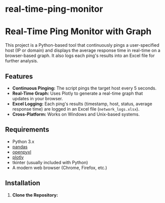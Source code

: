 # real-time-ping-monitor

# Real-Time Ping Monitor with Graph

This project is a Python-based tool that continuously pings a user-specified host (IP or domain) and displays the average response time in real-time on a browser-based graph. It also logs each ping's results into an Excel file for further analysis.

## Features

- **Continuous Pinging:** The script pings the target host every 5 seconds.
- **Real-Time Graph:** Uses Plotly to generate a real-time graph that updates in your browser.
- **Excel Logging:** Each ping's results (timestamp, host, status, average response time) are logged in an Excel file (`network_logs.xlsx`).
- **Cross-Platform:** Works on Windows and Unix-based systems.

## Requirements

- Python 3.x
- [pandas](https://pandas.pydata.org/)
- [openpyxl](https://openpyxl.readthedocs.io/)
- [plotly](https://plotly.com/python/)
- tkinter (usually included with Python)
- A modern web browser (Chrome, Firefox, etc.)

## Installation

1. **Clone the Repository:**

   ```bash
